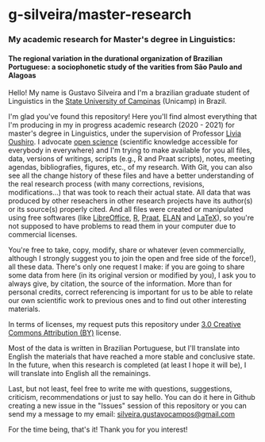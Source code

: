 # g-silveira/master-research
### My academic research for Master's degree in Linguistics:
#### The regional variation in the durational organization of Brazilian Portuguese: a sociophonetic study of the varities from São Paulo and Alagoas

Hello! My name is Gustavo Silveira and I'm a brazilian graduate student of Linguistics in the [State University of Campinas](https://www.unicamp.br/unicamp/english) (Unicamp) in Brazil.

I'm glad you've found this repository! Here you'll find almost everything that I'm producing in my in progress academic research (2020 - 2021) for master's degree in Linguistics, under the supervision of Professor [Livia Oushiro](https://oushiro.github.io/). I advocate [open science](https://www.fosteropenscience.eu/content/what-open-science-introduction) (scientific knowledge accessible for everybody in everywhere) and I'm trying to make available for you all files, data, versions of writings, scripts (e.g., R and Praat scripts), notes, meeting agendas, bibliografies, figures, etc., of my research. With Git, you can also see all the change history of these files and have a better understanding of the real research process (with many corrections, revisions, modifications...) that was took to reach their actual state. All data that was produced by other reseachers in other research projects have its author(s) or its source(s) properly cited. And all files were created or manipulated using free softwares (like [LibreOffice](https://pt-br.libreoffice.org/), [R](https://www.r-project.org/), [Praat](http://www.fon.hum.uva.nl/praat/), [ELAN](https://tla.mpi.nl/tools/tla-tools/elan/) and [LaTeX](https://www.latex-project.org/)), so you're not supposed to have problems to read them in your computer due to commercial licenses.

You're free to take, copy, modify, share or whatever (even commercially, although I strongly suggest you to join the open and free side of the force!), all these data. There's only one request I make: if you are going to share some data from here (in its original version or modified by you), I ask you to always give, by citation, the source of the information. More than for personal credits, correct referencing is important for us to be able to relate our own scientific work to previous ones and to find out other interesting materials.

In terms of licenses, my request puts this repository under [3.0 Creative Commons Attribution (BY)](https://creativecommons.org/licenses/by/3.0/br/deed.en) license.

Most of the data is written in Brazilian Portuguese, but I'll translate into English the materials that have reached a more stable and conclusive state. In the future, when this research is completed (at least I hope it will be), I will translate into English all the remainings.

Last, but not least, feel free to write me with questions, suggestions, criticism, recommendations or just to say hello. You can do it here in Github creating a new issue in the "Issues" session of this repository or you can send my a message to my email: silveira.gustavocampos@gmail.com

For the time being, that's it! Thank you for you interest!
